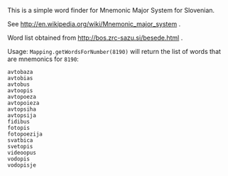 This is a simple word finder for Mnemonic Major System for Slovenian.

See http://en.wikipedia.org/wiki/Mnemonic_major_system .

Word list obtained from http://bos.zrc-sazu.si/besede.html .

Usage:
`Mapping.getWordsForNumber(8190)` will return the list of words that are mnemonics for `8190`:

    avtobaza
    avtobias
    avtobus
    avtoopis
    avtopoeza
    avtopoieza
    avtopsiha
    avtopsija
    fidibus
    fotopis
    fotopoezija
    svatbica
    svetopis
    videoopus
    vodopis
    vodopisje
